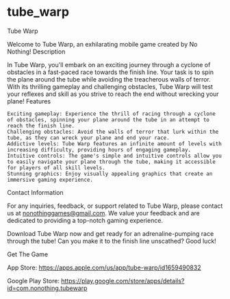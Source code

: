 # tube_warp
Tube Warp

Welcome to Tube Warp, an exhilarating mobile game created by No Nothing!
Description

In Tube Warp, you'll embark on an exciting journey through a cyclone of obstacles in a fast-paced race towards the finish line. Your task is to spin the plane around the tube while avoiding the treacherous walls of terror. With its thrilling gameplay and challenging obstacles, Tube Warp will test your reflexes and skill as you strive to reach the end without wrecking your plane!
Features

    Exciting gameplay: Experience the thrill of racing through a cyclone of obstacles, spinning your plane around the tube in an attempt to reach the finish line.
    Challenging obstacles: Avoid the walls of terror that lurk within the tube, as they can wreck your plane and end your race.
    Addictive levels: Tube Warp features an infinite amount of levels with increasing difficulty, providing hours of engaging gameplay.
    Intuitive controls: The game's simple and intuitive controls allow you to easily navigate your plane through the tube, making it accessible for players of all skill levels.
    Stunning graphics: Enjoy visually appealing graphics that create an immersive gaming experience.

Contact Information

For any inquiries, feedback, or support related to Tube Warp, please contact us at nonothinggames@gmail.com. We value your feedback and are dedicated to providing a top-notch gaming experience.

Download Tube Warp now and get ready for an adrenaline-pumping race through the tube! Can you make it to the finish line unscathed? Good luck!

Get The Game

App Store: https://apps.apple.com/us/app/tube-warp/id1659490832

Google Play Store: https://play.google.com/store/apps/details?id=com.nonothing.tubewarp
